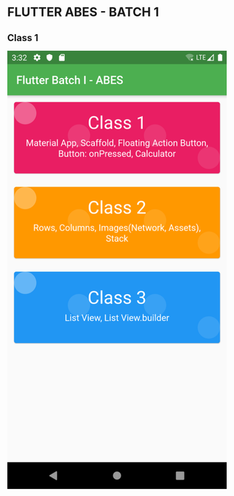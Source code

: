 # FLUTTER ABES - BATCH 1

## Class 1
![](https://raw.githubusercontent.com/mitulgautam/flutter-abes-1/master/sample_shots/Screenshot_1571220156.png)
